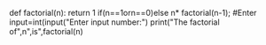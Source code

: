 def factorial(n): return 1 if(n==1orn==0)else n* factorial(n-1);
#Enter input=int(input("Enter input number:")
print("The factorial of",n",is",factorial(n)
